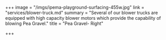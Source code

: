 +++
image = "/imgs/ipema-playground-surfacing-455w.jpg"
link = "services/blower-truck.md"
summary = "Several of our blower trucks are equipped with high capacity blower motors which provide the capability of blowing Pea Gravel."
title = "Pea Gravel- Right"

+++
